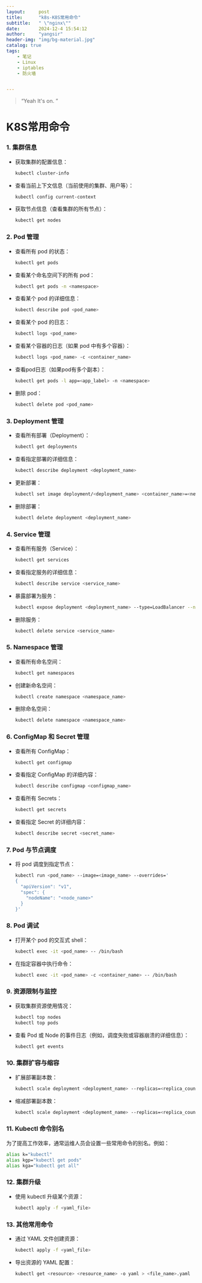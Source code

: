 ```yaml
---
layout:     post
title:      "k8s-K8S常用命令"
subtitle:   " \"nginx\""
date:       2024-12-4 15:54:12
author:     "yangsir"
header-img: "img/bg-material.jpg"
catalog: true
tags:
    - 笔记
    - Linux
    - iptables
    - 防火墙


---
```


> “Yeah It's on. ”


<p id = "build"></p>

# K8S常用命令



### 1. **集群信息**

- 获取集群的配置信息：

  ```bash
  kubectl cluster-info
  ```

- 查看当前上下文信息（当前使用的集群、用户等）：

  ```bash
  kubectl config current-context
  ```

- 获取节点信息（查看集群的所有节点）：

  ```bash
  kubectl get nodes
  ```

### 2. **Pod 管理**

- 查看所有 pod 的状态：

  ```bash
  kubectl get pods
  ```

- 查看某个命名空间下的所有 pod：

  ```bash
  kubectl get pods -n <namespace>
  ```

- 查看某个 pod 的详细信息：

  ```bash
  kubectl describe pod <pod_name>
  ```

- 查看某个 pod 的日志：

  ```bash
  kubectl logs <pod_name>
  ```

- 查看某个容器的日志（如果 pod 中有多个容器）：

  ```bash
  kubectl logs <pod_name> -c <container_name>
  ```

- 查看pod日志（如果pod有多个副本）：

  ```bash
  kubectl get pods -l app=<app_label> -n <namespace>
  ```

- 删除 pod：

  ```bash
  kubectl delete pod <pod_name>
  ```

### 3. **Deployment 管理**

- 查看所有部署（Deployment）：

  ```bash
  kubectl get deployments
  ```

- 查看指定部署的详细信息：

  ```bash
  kubectl describe deployment <deployment_name>
  ```

- 更新部署：

  ```bash
  kubectl set image deployment/<deployment_name> <container_name>=<new_image>
  ```

- 删除部署：

  ```bash
  kubectl delete deployment <deployment_name>
  ```

### 4. **Service 管理**

- 查看所有服务（Service）：

  ```bash
  kubectl get services
  ```

- 查看指定服务的详细信息：

  ```bash
  kubectl describe service <service_name>
  ```

- 暴露部署为服务：

  ```bash
  kubectl expose deployment <deployment_name> --type=LoadBalancer --name=<service_name>
  ```

- 删除服务：

  ```bash
  kubectl delete service <service_name>
  ```

### 5. **Namespace 管理**

- 查看所有命名空间：

  ```bash
  kubectl get namespaces
  ```

- 创建新命名空间：

  ```bash
  kubectl create namespace <namespace_name>
  ```

- 删除命名空间：

  ```bash
  kubectl delete namespace <namespace_name>
  ```

### 6. **ConfigMap 和 Secret 管理**

- 查看所有 ConfigMap：

  ```bash
  kubectl get configmap
  ```

- 查看指定 ConfigMap 的详细内容：

  ```bash
  kubectl describe configmap <configmap_name>
  ```

- 查看所有 Secrets：

  ```bash
  kubectl get secrets
  ```

- 查看指定 Secret 的详细内容：

  ```bash
  kubectl describe secret <secret_name>
  ```

### 7. **Pod 与节点调度**

- 将 pod 调度到指定节点：

  ```bash
  kubectl run <pod_name> --image=<image_name> --overrides='
  {
    "apiVersion": "v1",
    "spec": {
      "nodeName": "<node_name>"
    }
  }'
  ```

### 8. **Pod 调试**

- 打开某个 pod 的交互式 shell：

  ```bash
  kubectl exec -it <pod_name> -- /bin/bash
  ```

- 在指定容器中执行命令：

  ```bash
  kubectl exec -it <pod_name> -c <container_name> -- /bin/bash
  ```

### 9. **资源限制与监控**

- 获取集群资源使用情况：

  ```bash
  kubectl top nodes
  kubectl top pods
  ```

- 查看 Pod 或 Node 的事件日志（例如，调度失败或容器崩溃的详细信息）：

  ```bash
  kubectl get events
  ```

### 10. **集群扩容与缩容**

- 扩展部署副本数：

  ```bash
  kubectl scale deployment <deployment_name> --replicas=<replica_count>
  ```

- 缩减部署副本数：

  ```bash
  kubectl scale deployment <deployment_name> --replicas=<replica_count>
  ```

### 11. **Kubectl 命令别名**

为了提高工作效率，通常运维人员会设置一些常用命令的别名。例如：

```bash
alias k="kubectl"
alias kgp="kubectl get pods"
alias kga="kubectl get all"
```

### 12. **集群升级**

- 使用 kubectl 升级某个资源：

  ```bash
  kubectl apply -f <yaml_file>
  ```

### 13. **其他常用命令**

- 通过 YAML 文件创建资源：

  ```bash
  kubectl apply -f <yaml_file>
  ```

- 导出资源的 YAML 配置：

  ```bash
  kubectl get <resource> <resource_name> -o yaml > <file_name>.yaml
  ```

